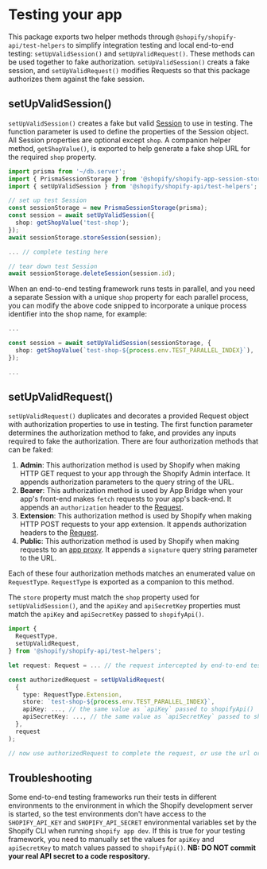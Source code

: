 # Testing your app

This package exports two helper methods through `@shopify/shopify-api/test-helpers` to simplify integration testing and local end-to-end testing: `setUpValidSession()` and `setUpValidRequest()`. These methods can be used together to fake authorization. `setUpValidSession()` creats a fake session, and `setUpValidRequest()` modifies Requests so that this package authorizes them against the fake session.

## setUpValidSession()

`setUpValidSession()` creates a fake but valid [Session](./session-storage.md#what-data-is-in-a-session-object) to use in testing. The function parameter is used to define the properties of the Session object. All Session properties are optional except `shop`. A companion helper method, `getShopValue()`, is exported to help generate a fake shop URL for the required `shop` property.

```ts
import prisma from '~/db.server';
import { PrismaSessionStorage } from '@shopify/shopify-app-session-storage-prisma';
import { setUpValidSession } from '@shopify/shopify-api/test-helpers';

// set up test Session
const sessionStorage = new PrismaSessionStorage(prisma);
const session = await setUpValidSession({
  shop: getShopValue('test-shop');
});
await sessionStorage.storeSession(session);

... // complete testing here

// tear down test Session
await sessionStorage.deleteSession(session.id);
```

When an end-to-end testing framework runs tests in parallel, and you need a separate Session with a unique `shop` property for each parallel process, you can modify the above code snipped to incorporate a unique process identifier into the shop name, for example:

```ts
...

const session = await setUpValidSession(sessionStorage, {
  shop: getShopValue(`test-shop-${process.env.TEST_PARALLEL_INDEX}`),
});

...
```

## setUpValidRequest()

`setUpValidRequest()` duplicates and decorates a provided Request object with authorization properties to use in testing. The first function parameter determines the authorization method to fake, and provides any inputs required to fake the authorization. There are four authorization methods that can be faked:
1. **Admin**: This authorization method is used by Shopify when making HTTP GET request to your app through the Shopify Admin interface. It appends authorization parameters to the query string of the URL.
1. **Bearer**: This authorization method is used by App Bridge when your app's front-end makes `fetch` requests to your app's back-end. It appends an `authorization` header to the [Request](https://developer.mozilla.org/en-US/docs/Web/API/Request).
1. **Extension**: This authorization method is used by Shopify when making HTTP POST requests to your app extension. It appends authorization headers to the [Request](https://developer.mozilla.org/en-US/docs/Web/API/Request).
1. **Public**: This authorization method is used by Shopify when making requests to an [app proxy](https://shopify.dev/docs/apps/build/online-store/display-dynamic-data#handling-proxy-requests). It appends a `signature` query string parameter to the URL.

Each of these four authorization methods matches an enumerated value on `RequestType`. `RequestType` is exported as a companion to this method.

The `store` property must match the `shop` property used for `setUpValidSession()`, and the `apiKey` and `apiSecretKey` properties must match the `apiKey` and `apiSecretKey` passed to `shopifyApi()`.

```ts
import {
  RequestType,
  setUpValidRequest,
} from '@shopify/shopify-api/test-helpers';

let request: Request = ... // the request intercepted by end-to-end testing framework

const authorizedRequest = setUpValidRequest(
  {
    type: RequestType.Extension,
    store: `test-shop-${process.env.TEST_PARALLEL_INDEX}`,
    apiKey: ..., // the same value as `apiKey` passed to shopifyApi()
    apiSecretKey: ..., // the same value as `apiSecretKey` passed to shopifyApi()
  },
  request
);

// now use authorizedRequest to complete the request, or use the url or headers of authorizedRequest to modify the original request.
```

## Troubleshooting
Some end-to-end testing frameworks run their tests in different environments to the environment in which the Shopify development server is started, so the test environments don't have access to the `SHOPIFY_API_KEY` and `SHOPIFY_API_SECRET` environmental variables set by the Shopify CLI when running `shopify app dev`. If this is true for your testing framework, you need to manually set the values for `apiKey` and `apiSecretKey` to match values passed to `shopifyApi()`. **NB: DO NOT commit your real API secret to a code respository.**